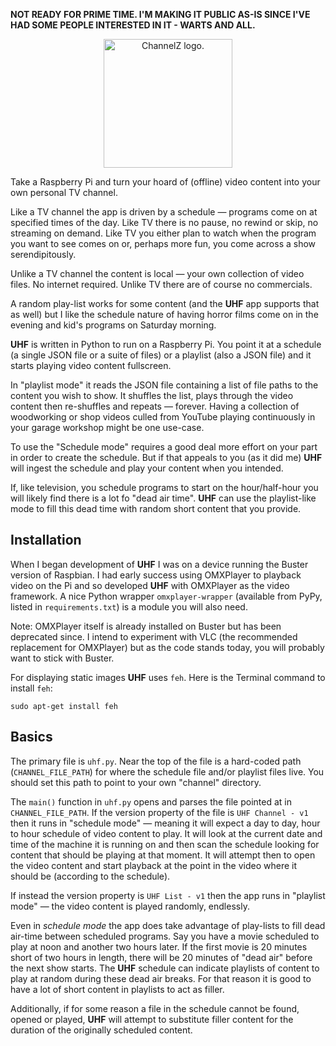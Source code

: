 **NOT READY FOR PRIME TIME. I'M MAKING IT PUBLIC AS-IS SINCE I'VE HAD SOME PEOPLE INTERESTED IN IT - WARTS AND ALL.**

<p align="center">
<img width=206 src="https://github.com/EngineersNeedArt/channelZ/blob/cab68924e3866708accc4d49367ba8c88f54d778/documentation/UHF_logo.png" alt="ChannelZ logo.">
</p>

Take a Raspberry Pi and turn your hoard of (offline) video content into your own personal TV channel.

Like a TV channel the app is driven by a schedule — programs come on at specified times of the day. Like TV there is no pause, no rewind or skip, no streaming on demand. Like TV you either plan to watch when the program you want to see comes on or, perhaps more fun, you come across a show serendipitously.

Unlike a TV channel the content is local — your own collection of video files. No internet required. Unlike TV there are of course no commercials.

A random play-list works for some content (and the **UHF** app supports that as well) but I like the schedule nature of having horror films come on in the evening and kid's programs on Saturday morning.

**UHF** is written in Python to run on a Raspberry Pi. You point it at a schedule (a single JSON file or a suite of files) or a playlist (also a JSON file) and it starts playing video content fullscreen.

In "playlist mode" it reads the JSON file containing a list of file paths to the content you wish to show. It shuffles the list, plays through the video content then re-shuffles and repeats — forever. Having a collection of woodworking or shop videos culled from YouTube playing continuously in your garage workshop might be one use-case.

To use the "Schedule mode" requires a good deal more effort on your part in order to create the schedule. But if that appeals to you (as it did me) **UHF** will ingest the schedule and play your content when you intended.

If, like television, you schedule programs to start on the hour/half-hour you will likely find there is a lot fo "dead air time". **UHF** can use the playlist-like mode to fill this dead time with random short content that you provide.

## Installation

When I began development of **UHF** I was on a device running the Buster version of Raspbian. I had early success using OMXPlayer to playback video on the Pi and so developed **UHF** with OMXPlayer as the video framework. A nice Python wrapper `omxplayer-wrapper` (available from PyPy, listed in `requirements.txt`) is a module you will also need.

Note: OMXPlayer itself is already installed on Buster but has been deprecated since. I intend to experiment with VLC (the recommended replacement for OMXPlayer) but as the code stands today, you will probably want to stick with Buster.

For displaying static images **UHF** uses `feh`. Here is the Terminal command to install `feh`:

`sudo apt-get install feh`

## Basics

The primary file is `uhf.py`. Near the top of the file is a hard-coded path (`CHANNEL_FILE_PATH`) for where the schedule file and/or playlist files live. You should set this path to point to your own "channel" directory.

The `main()` function in `uhf.py` opens and parses the file pointed at in `CHANNEL_FILE_PATH`. If the version property of the file is `UHF Channel - v1` then it runs in "schedule mode" — meaning it will expect a day to day, hour to hour schedule of video content to play. It will look at the current date and time of the machine it is running on and then scan the schedule looking for content that should be playing at that moment. It will attempt then to open the video content and start playback at the point in the video where it should be (according to the schedule).

If instead the version property is `UHF List - v1` then the app runs in "playlist mode" — the video content is played randomly, endlessly.

Even in *schedule mode* the app does take advantage of play-lists to fill dead air-time between scheduled programs. Say you have a movie scheduled to play at noon and another two hours later. If the first movie is 20 minutes short of two hours in length, there will be 20 minutes of "dead air" before the next show starts. The **UHF** schedule can indicate playlists of content to play at random during these dead air breaks. For that reason it is good to have a lot of short content in playlists to act as filler.

Additionally, if for some reason a file in the schedule cannot be found, opened or played, **UHF** will attempt to substitute filler content for the duration of the originally scheduled content.
